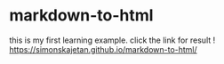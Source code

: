 # markdown-to-html
this is my first learning example. click the link for result !
https://simonskajetan.github.io/markdown-to-html/
